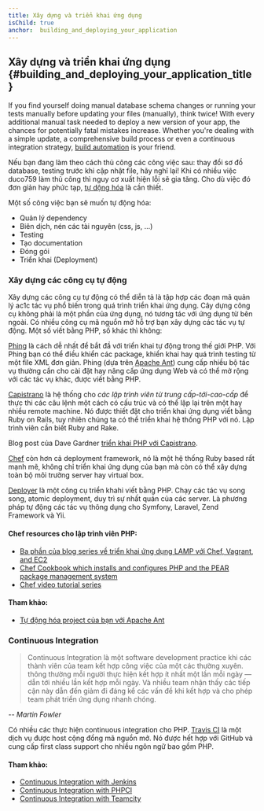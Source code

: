 ```yaml
---
title: Xây dựng và triển khai ứng dụng
isChild: true
anchor:  building_and_deploying_your_application
---
```


## Xây dựng và triển khai ứng dụng {#building_and_deploying_your_application_title}

If you find yourself doing manual database schema changes or running your tests 
manually before updating your files
(manually), think twice! With every additional manual task needed to deploy a new 
version of your app, the chances for
potentially fatal mistakes increase. Whether you're dealing with a simple update, 
a comprehensive build process or even
a continuous integration strategy, [build automation][buildautomation] is your friend.

Nếu bạn đang làm theo cách thủ công các công việc sau: thay đổi sơ đồ database, testing trước khi cập nhật file, 
hãy nghĩ lại! Khi có nhiều việc duco759 làm thủ công thì nguy cơ xuất hiện lỗi sẽ gia tăng. Cho dù việc đó 
đơn giản hay phức tạp, [tự dộng hóa][buildautomation] là cần thiết.

Một số công việc bạn sẽ muốn tự động hóa:

* Quản lý dependency
* Biên dịch, nén các tài nguyên (css, js, ...)
* Testing
* Tạo documentation
* Đóng gói
* Triển khai (Deployment)


### Xây dựng các công cụ tự động

Xây dựng các công cụ tự động có thể diễn tả là tập hợp các đoạn mã quản lý ac1c tác vụ phổ biến trong quá trình 
triển khai ứng dụng. Cây dựng công cụ không phải là một phần của ứng dụng, nó tương tác với ứng dụng từ bên ngoài.
Có nhiều công cụ mã nguồn mở hỗ trợ bạn xây dựng các tác vụ tự động. Một số viết bằng PHP, số khác thì không:

[Phing] là cách dễ nhất để bắt đầ với triển khai tự động trong thế giới PHP. 
Với Phing bạn có thể điều khiển các package, khiển khai hay quá trình testing từ một file XML đơn giản. 
Phing (dựa trên [Apache Ant])
cung cấp nhiều bộ tác vụ thường cần cho cài đặt hay nâng cấp ứng dụng Web và có thể mở rộng với các tác vụ khác, được viết bằng PHP. 

[Capistrano] là hệ thống cho *các lập trình viên từ trung cấp-tới-cao-cấp* để thực thi các câu lệnh 
một cách có cấu trúc và có thể lặp lại trên một hay nhiều remote machine. Nó được thiết đặt cho triển khai ứng dụng 
viết bằng Ruby on Rails, tuy nhiên chúng ta có thể triển khai hệ thống PHP với nó. Lập trình viên cần biết 
Ruby and Rake.

Blog post của Dave Gardner [triển khai PHP với Capistrano][phpdeploy_capistrano].

[Chef] còn hơn cả deployment framework, nó là một hệ thống Ruby based rất mạnh mẽ, không chỉ triển khai ứng dụng 
của bạn mà còn có thể xây dựng toàn bộ môi trường server hay virtual box.

[Deployer] là một công cụ triển khahi viết bằng PHP. 
Chạy các tác vụ song song, atomic deployment, duy trì sự nhất quán của các server. 
Là phương pháp tự động các tác vụ thông dụng cho Symfony, Laravel, Zend Framework và Yii.

#### Chef resources cho lập trình viên PHP:

* [Ba phần của blog series về triển khai ứng dụng LAMP với  Chef, Vagrant, and EC2][chef_vagrant_and_ec2]
* [Chef Cookbook which installs and configures PHP and the PEAR package management system][Chef_cookbook]
* [Chef video tutorial series][Chef_tutorial]

#### Tham khảo:

* [Tự động hóa project của bạn với Apache Ant][apache_ant_tutorial]

### Continuous Integration

> Continuous Integration là một software development practice khi các thành viên của team kết hợp công việc của 
một các thường xuyên.
> thông thường mỗi người thực hiện kết hợp ít nhất một lần mỗi ngày — dẫn tới nhiều lần kết hợp mỗi ngày. 
Và nhiều team nhận thấy 
> các tiếp cận này dẫn đến giảm đi đáng kể các vấn đề khi kết hợp và cho phép team phát triển ứng dụng nhanh chóng.

*-- Martin Fowler*

Có nhiều các thực hiện continuous integration cho PHP. [Travis CI] là một dịch vụ được host cộng đồng mã nguồn mở. 
Nó được hết hợp với GitHub và cung cấp first class support cho nhiều ngôn ngữ bao gồm PHP.

#### Tham khảo:

* [Continuous Integration with Jenkins][Jenkins]
* [Continuous Integration with PHPCI][PHPCI]
* [Continuous Integration with Teamcity][Teamcity]


[buildautomation]: http://en.wikipedia.org/wiki/Build_automation
[Phing]: http://www.phing.info/
[Apache Ant]: http://ant.apache.org/
[Capistrano]: https://github.com/capistrano/capistrano/wiki
[phpdeploy_capistrano]: http://www.davegardner.me.uk/blog/2012/02/13/php-deployment-with-capistrano/
[Chef]: https://www.chef.io/
[chef_vagrant_and_ec2]: http://www.jasongrimes.org/2012/06/managing-lamp-environments-with-chef-vagrant-and-ec2-1-of-3/
[Chef_cookbook]: https://github.com/chef-cookbooks/php
[Chef_tutorial]: https://www.youtube.com/playlist?list=PL11cZfNdwNyPnZA9D1MbVqldGuOWqbumZ
[apache_ant_tutorial]: http://net.tutsplus.com/tutorials/other/automate-your-projects-with-apache-ant/
[Travis CI]: https://travis-ci.org/
[Jenkins]: http://jenkins-ci.org/
[PHPCI]: http://www.phptesting.org/
[Teamcity]: http://www.jetbrains.com/teamcity/
[Deployer]: https://github.com/deployphp/deployer
